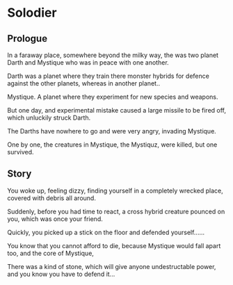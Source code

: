 # Solodier

## Prologue

In a faraway place, somewhere beyond the milky way, the was two planet Darth and Mystique who was in peace with one another.

Darth was a planet where they train there monster hybrids for defence against the other planets, whereas in another planet..

Mystique. A planet where they experiment for new species and weapons.

But one day, and experimental mistake caused a large missile to be fired off, which unluckily struck Darth.

The Darths have nowhere to go and were very angry, invading Mystique.

One by one, the creatures in Mystique, the Mystiquz, were killed, but one survived.

## Story

You woke up, feeling dizzy, finding yourself in a completely wrecked place, covered with debris all around. 

Suddenly, before you had time to react, a cross hybrid creature pounced on you, which was once your friend.

Quickly, you picked up a stick on the floor and defended yourself......

You know that you cannot afford to die, because Mystique would fall apart too, and the core of Mystique,

There was a kind of stone, which will give anyone undestructable power, and you know you have to defend it...
